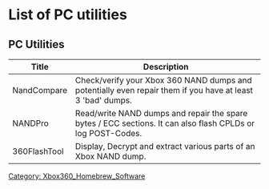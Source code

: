 # List of PC utilities

## PC Utilities

| Title        | Description                                                                                                 |
| ------------ | ----------------------------------------------------------------------------------------------------------- |
| NandCompare  | Check/verify your Xbox 360 NAND dumps and potentially even repair them if you have at least 3 'bad' dumps.  |
| NANDPro      | Read/write NAND dumps and repair the spare bytes / ECC sections. It can also flash CPLDs or log POST-Codes. |
| 360FlashTool | Display, Decrypt and extract various parts of an Xbox NAND dump.                                            |

[Category: Xbox360_Homebrew_Software](../Category_Xbox360_Homebrew_Software)
